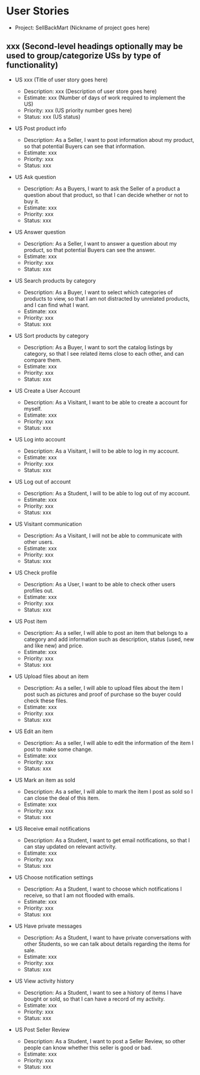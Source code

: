 # User Stories

- Project: SellBackMart (Nickname of project goes here)

## xxx (Second-level headings optionally may be used to group/categorize USs by type of functionality)

- US xxx (Title of user story goes here)
  - Description: xxx (Description of user store goes here)
  - Estimate: xxx (Number of days of work required to implement the US)
  - Priority: xxx (US priority number goes here)
  - Status: xxx (US status)
  

- US Post product info
  - Description: As a Seller, I want to post information about my product, so that potential Buyers can see that information.
  - Estimate: xxx
  - Priority: xxx
  - Status: xxx

- US Ask question
  - Description: As a Buyers, I want to ask the Seller of a product a question about that product, so that I can decide whether or not to buy it.
  - Estimate: xxx
  - Priority: xxx
  - Status: xxx
  
- US Answer question
  - Description: As a Seller, I want to answer a question about my product, so that potential Buyers can see the answer.
  - Estimate: xxx
  - Priority: xxx
  - Status: xxx
  
- US Search products by category
  - Description: As a Buyer, I want to select which categories of products to view, so that I am not distracted by unrelated products, and I can find what I want.
  - Estimate: xxx 
  - Priority: xxx 
  - Status: xxx 
  
- US Sort products by category
  - Description: As a Buyer, I want to sort the catalog listings by category, so that I see related items close to each other, and can compare them.
  - Estimate: xxx 
  - Priority: xxx 
  - Status: xxx
  
- US Create a User Account
  - Description: As a Visitant, I want to be able to create a account for myself.
  - Estimate: xxx 
  - Priority: xxx 
  - Status: xxx
  
- US Log into account
  - Description: As a Visitant, I will to be able to log in my account.
  - Estimate: xxx 
  - Priority: xxx 
  - Status: xxx
  
- US Log out of account
  - Description: As a Student, I will to be able to log out of my account.
  - Estimate: xxx 
  - Priority: xxx 
  - Status: xxx
  
- US Visitant communication
  - Description: As a Visitant, I will not be able to communicate with other users.
  - Estimate: xxx 
  - Priority: xxx 
  - Status: xxx 
  
- US Check profile
  - Description: As a User, I want to be able to check other users profiles out.
  - Estimate: xxx 
  - Priority: xxx
  - Status: xxx
  
- US Post item
  - Description: As a seller, I will able to post an item that belongs to a category and add information such as description, status (used, new and like new) and price.
  - Estimate: xxx
  - Priority: xxx
  - Status: xxx
  
- US Upload files about an item
  - Description: As a seller, I will able to upload files about the item I post such as pictures and proof of purchase so the buyer could check these files.
  - Estimate: xxx
  - Priority: xxx
  - Status: xxx
  
- US Edit an item
  - Description: As a seller, I will able to edit the information of the item I post to make some change.  
  - Estimate: xxx 
  - Priority: xxx 
  - Status: xxx 
  
- US Mark an item as sold
  - Description: As a seller, I will able to mark the item I post as sold so I can close the deal of this item.
  - Estimate: xxx 
  - Priority: xxx 
  - Status: xxx 

- US Receive email notifications
  - Description: As a Student, I want to get email notifications, so that I can stay updated on relevant activity.
  - Estimate: xxx 
  - Priority: xxx 
  - Status: xxx 

- US Choose notification settings
  - Description: As a Student, I want to choose which notifications I receive, so that I am not flooded with emails.
  - Estimate: xxx 
  - Priority: xxx 
  - Status: xxx
  
- US Have private messages
  - Description: As a Student, I want to have private conversations with other Students, so we can talk about details regarding the items for sale.
  - Estimate: xxx 
  - Priority: xxx 
  - Status: xxx 

- US View activity history
  - Description: As a Student, I want to see a history of items I have bought or sold, so that I can have a record of my activity.
  - Estimate: xxx 
  - Priority: xxx 
  - Status: xxx 

- US Post Seller Review
  - Description: As a Student, I want to post a Seller Review, so other people can know whether this seller is good or bad.
  - Estimate: xxx 
  - Priority: xxx 
  - Status: xxx

